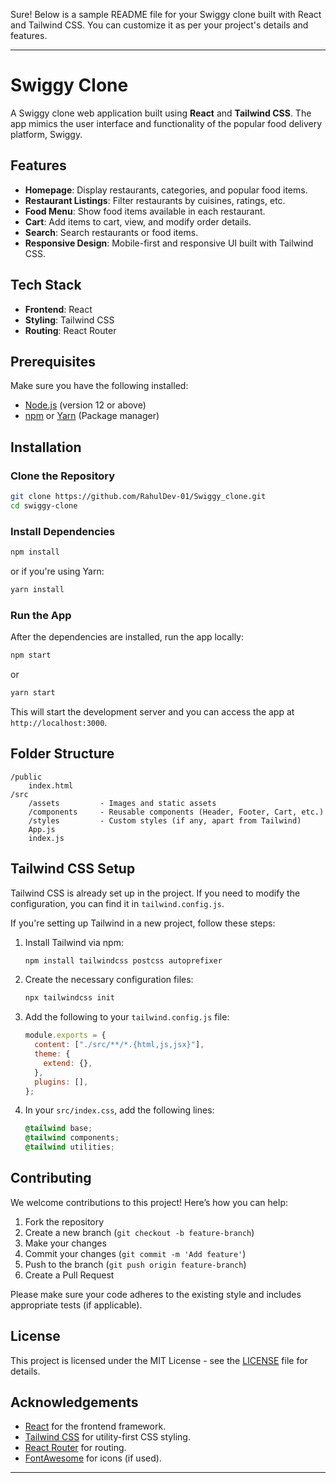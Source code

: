 Sure! Below is a sample README file for your Swiggy clone built with React and Tailwind CSS. You can customize it as per your project's details and features.

---

# Swiggy Clone

A Swiggy clone web application built using **React** and **Tailwind CSS**. The app mimics the user interface and functionality of the popular food delivery platform, Swiggy.

## Features

* **Homepage**: Display restaurants, categories, and popular food items.
* **Restaurant Listings**: Filter restaurants by cuisines, ratings, etc.
* **Food Menu**: Show food items available in each restaurant.
* **Cart**: Add items to cart, view, and modify order details.
* **Search**: Search restaurants or food items.
* **Responsive Design**: Mobile-first and responsive UI built with Tailwind CSS.

## Tech Stack

* **Frontend**: React
* **Styling**: Tailwind CSS
* **Routing**: React Router

## Prerequisites

Make sure you have the following installed:

* [Node.js](https://nodejs.org) (version 12 or above)
* [npm](https://www.npmjs.com/get-npm) or [Yarn](https://yarnpkg.com/) (Package manager)

## Installation

### Clone the Repository

```bash
git clone https://github.com/RahulDev-01/Swiggy_clone.git  
cd swiggy-clone
```

### Install Dependencies

```bash
npm install
```

or if you're using Yarn:

```bash
yarn install
```

### Run the App

After the dependencies are installed, run the app locally:

```bash
npm start
```

or

```bash
yarn start
```

This will start the development server and you can access the app at `http://localhost:3000`.

## Folder Structure

```
/public
    index.html
/src
    /assets         - Images and static assets
    /components     - Reusable components (Header, Footer, Cart, etc.)
    /styles         - Custom styles (if any, apart from Tailwind)
    App.js
    index.js
```

## Tailwind CSS Setup

Tailwind CSS is already set up in the project. If you need to modify the configuration, you can find it in `tailwind.config.js`.

If you're setting up Tailwind in a new project, follow these steps:

1. Install Tailwind via npm:

   ```bash
   npm install tailwindcss postcss autoprefixer
   ```

2. Create the necessary configuration files:

   ```bash
   npx tailwindcss init
   ```

3. Add the following to your `tailwind.config.js` file:

   ```js
   module.exports = {
     content: ["./src/**/*.{html,js,jsx}"],
     theme: {
       extend: {},
     },
     plugins: [],
   };
   ```

4. In your `src/index.css`, add the following lines:

   ```css
   @tailwind base;
   @tailwind components;
   @tailwind utilities;
   ```

## Contributing

We welcome contributions to this project! Here’s how you can help:

1. Fork the repository
2. Create a new branch (`git checkout -b feature-branch`)
3. Make your changes
4. Commit your changes (`git commit -m 'Add feature'`)
5. Push to the branch (`git push origin feature-branch`)
6. Create a Pull Request

Please make sure your code adheres to the existing style and includes appropriate tests (if applicable).

## License

This project is licensed under the MIT License - see the [LICENSE](LICENSE) file for details.

## Acknowledgements

* [React](https://reactjs.org/) for the frontend framework.
* [Tailwind CSS](https://tailwindcss.com/) for utility-first CSS styling.
* [React Router](https://reactrouter.com/) for routing.
* [FontAwesome](https://fontawesome.com/) for icons (if used).

---

